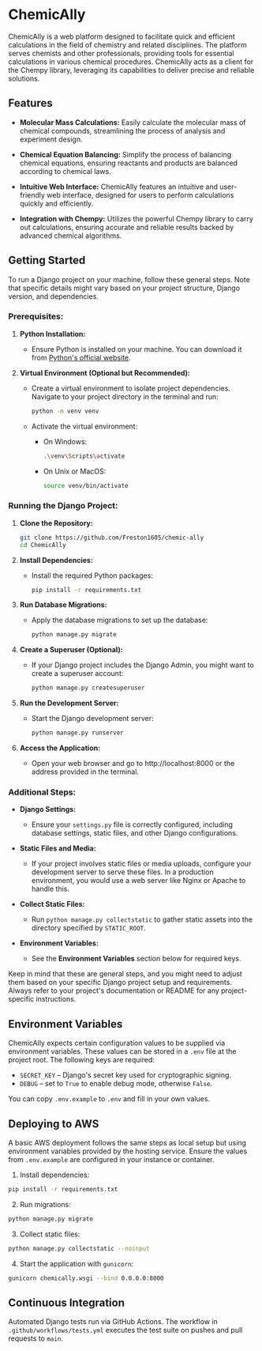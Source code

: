 # ChemicAlly

ChemicAlly is a web platform designed to facilitate quick and efficient calculations in the field of chemistry and related disciplines. The platform serves chemists and other professionals, providing tools for essential calculations in various chemical procedures. ChemicAlly acts as a client for the Chempy library, leveraging its capabilities to deliver precise and reliable solutions.

## Features

- **Molecular Mass Calculations:** Easily calculate the molecular mass of chemical compounds, streamlining the process of analysis and experiment design.

- **Chemical Equation Balancing:** Simplify the process of balancing chemical equations, ensuring reactants and products are balanced according to chemical laws.

- **Intuitive Web Interface:** ChemicAlly features an intuitive and user-friendly web interface, designed for users to perform calculations quickly and efficiently.

- **Integration with Chempy:** Utilizes the powerful Chempy library to carry out calculations, ensuring accurate and reliable results backed by advanced chemical algorithms.

## Getting Started

To run a Django project on your machine, follow these general steps. Note that specific details might vary based on your project structure, Django version, and dependencies.

### Prerequisites:

1. **Python Installation:**
   - Ensure Python is installed on your machine. You can download it from [Python's official website](https://www.python.org/downloads/).

2. **Virtual Environment (Optional but Recommended):**
   - Create a virtual environment to isolate project dependencies. Navigate to your project directory in the terminal and run:
     ```bash
     python -m venv venv
     ```

   - Activate the virtual environment:
     - On Windows:
       ```bash
       .\venv\Scripts\activate
       ```
     - On Unix or MacOS:
       ```bash
       source venv/bin/activate
       ```

### Running the Django Project:

1. **Clone the Repository:**
   ```bash
   git clone https://github.com/Freston1605/chemic-ally
   cd ChemicAlly
   ```

2. **Install Dependencies:**
   - Install the required Python packages:
     ```bash
     pip install -r requirements.txt
     ```

3. **Run Database Migrations:**
   - Apply the database migrations to set up the database:
     ```bash
     python manage.py migrate
     ```

4. **Create a Superuser (Optional):**
   - If your Django project includes the Django Admin, you might want to create a superuser account:
     ```bash
     python manage.py createsuperuser
     ```

5. **Run the Development Server:**
   - Start the Django development server:
     ```bash
     python manage.py runserver
     ```

6. **Access the Application:**
   - Open your web browser and go to http://localhost:8000 or the address provided in the terminal.

### Additional Steps:

- **Django Settings:**
  - Ensure your `settings.py` file is correctly configured, including database settings, static files, and other Django configurations.

- **Static Files and Media:**
  - If your project involves static files or media uploads, configure your development server to serve these files. In a production environment, you would use a web server like Nginx or Apache to handle this.

- **Collect Static Files:**
  - Run `python manage.py collectstatic` to gather static assets into the directory specified by `STATIC_ROOT`.

 - **Environment Variables:**
   - See the **Environment Variables** section below for required keys.

Keep in mind that these are general steps, and you might need to adjust them based on your specific Django project setup and requirements. Always refer to your project's documentation or README for any project-specific instructions.

## Environment Variables

ChemicAlly expects certain configuration values to be supplied via environment variables. These values can be stored in a `.env` file at the project root. The following keys are required:

- `SECRET_KEY` &ndash; Django's secret key used for cryptographic signing.
- `DEBUG` &ndash; set to `True` to enable debug mode, otherwise `False`.

You can copy `.env.example` to `.env` and fill in your own values.

## Deploying to AWS

A basic AWS deployment follows the same steps as local setup but using environment variables provided by the hosting service. Ensure the values from `.env.example` are configured in your instance or container.

1. Install dependencies:

```bash
pip install -r requirements.txt
```

2. Run migrations:

```bash
python manage.py migrate
```

3. Collect static files:

```bash
python manage.py collectstatic --noinput
```

4. Start the application with `gunicorn`:

```bash
gunicorn chemically.wsgi --bind 0.0.0.0:8000
```

## Continuous Integration

Automated Django tests run via GitHub Actions. The workflow in `.github/workflows/tests.yml` executes the test suite on pushes and pull requests to `main`.
